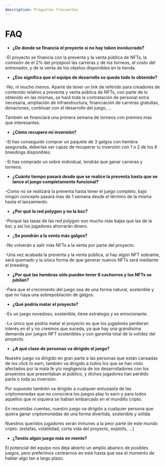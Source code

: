 ```yaml
---
description: Preguntas frecuentes
---
```


# FAQ

* **¿De donde se financia el proyecto si no hay token involucrado?**

\-El proyecto se financia con la preventa y la venta pública de NFTs, la comisión de el 2% del prizepool las carreras y de los torneos, el costo del entrenador, y de la venta de los objetos disponibles en la tienda.

* **¿Eso significa que el equipo de desarrollo se queda todo lo obtenido?**

\-No, ni mucho menos. Aparte de tener un link de referido para creadores de contenido relativo a preventa y venta pública de NFTs, con parte de lo obtenido en las mismas, se hará toda la contratación de personal extra necesaria, ampliación de infraestructura, financiación de carreras gratuitas, donaciones, continuar con el desarrollo del juego, …&#x20;

También se financiará una primera semana de torneos con premios mas que interesantes.

* **¿Cómo recupero mi inversión?**

\-Si has conseguido comprar un paquete de 3 galgos con hembra asegurada, deberías ser capaz de recuperar tu inversión con 1 o 2 de los 6 breedings disponibles.

\-Si has comprado un sobre individual, tendrás que ganar carreras y torneos.

* **¿Cuánto tiempo pasará desde que se realice la preventa hasta que se lance el juego completamente funcional?**

\-Como no se realizará la preventa hasta tener el juego completo, bajo ningún concepto pasará mas de 1 semana desde el término de la misma hasta el lanzamiento.

* **¿Por qué la red polygon y no la bsc?**

\-Porque las tasas de las red polygon son mucho más bajas que las de la bsc y así los jugadores ahorrarán dinero.

* ¿**Se pondrán a la venta más galgos?**

\-No volverán a salir más NFTs a la venta por parte del proyecto.

\-Una vez acabada la preventa y la venta pública, si hay algún NFT sobrante, será quemado y la única forma de que generar nuevos NFTs será mediante el breeding.

* **¿Por qué las hembras sólo pueden tener 6 cachorros y los NFTs se jubilan?**

\-Para que el crecimiento del juego sea de una forma natural, sostenible y que no haya una sobrepoblación de galgos.

* **¿Qué podría matar el proyecto?**

\-Es un juego novedoso, sostenible, tiene estrategia y es emocionante.

\-Lo único que podría matar el proyecto es que los jugadores perdieran interés en él y no creemos que suceda, ya que hay una grandísima demanda por juegos NFT sostenibles y con garantía total de la solidez del proyecto.

* **¿A qué clase de personas va dirigido el juego?**

Nuestro juego va dirigido en gran parte a las personas que están cansadas de los click to earn, también va dirigido a todos los que se han visto afectados por la mala fe y/o negligencia de los desarrolladores con los proyectos que presentaban al público, y dichos jugadores han perdido parte o toda su inversión.

Por supuesto también va dirigido a cualquier entusiasta de las criptomonedas que no conociera los juegos play to earn y para todos aquellos que ni siquiera se habían embarcado en el mundillo cripto.

En resumidas cuentas, nuestro juego va dirigido a cualquier persona que quiera ganar criptomonedas de una forma divertida, sostenible y sólida.

Nuestros queridos jugadores serán Inmunes a la peor parte de este mundo cripto. (estafas, volatilidad, corta vida del proyecto, exploits, …)

* **¿Tenéis algún juego más en mente?**

El potencial del equipo nos deja abierto un amplio abanico de posibles juegos, pero preferimos centrarnos en este hasta que sea el momento de hablar algo tan a largo plazo.
